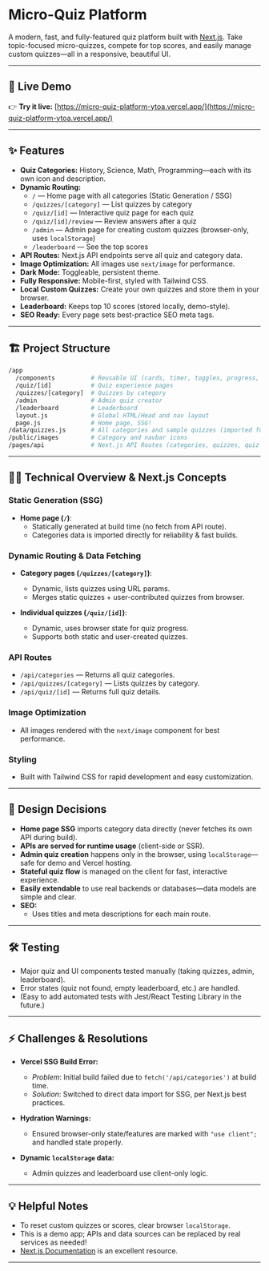 # Micro-Quiz Platform

A modern, fast, and fully-featured quiz platform built with [Next.js](https://nextjs.org/). Take topic-focused micro-quizzes, compete for top scores, and easily manage custom quizzes—all in a responsive, beautiful UI.

---

## 🚀 Live Demo

👉 **Try it live:** [https://micro-quiz-platform-ytoa.vercel.app/](https://micro-quiz-platform-ytoa.vercel.app/)

---

## ✨ Features

- **Quiz Categories:** History, Science, Math, Programming—each with its own icon and description.
- **Dynamic Routing:**  
  - `/` — Home page with all categories (Static Generation / SSG)  
  - `/quizzes/[category]` — List quizzes by category  
  - `/quiz/[id]` — Interactive quiz page for each quiz  
  - `/quiz/[id]/review` — Review answers after a quiz  
  - `/admin` — Admin page for creating custom quizzes (browser-only, uses `localStorage`)  
  - `/leaderboard` — See the top scores  
- **API Routes:** Next.js API endpoints serve all quiz and category data.
- **Image Optimization:** All images use `next/image` for performance.
- **Dark Mode:** Toggleable, persistent theme.
- **Fully Responsive:** Mobile-first, styled with Tailwind CSS.
- **Local Custom Quizzes:** Create your own quizzes and store them in your browser.
- **Leaderboard:** Keeps top 10 scores (stored locally, demo-style).
- **SEO Ready:** Every page sets best-practice SEO meta tags.

---

## 🏗️ Project Structure

```bash
/app
  /components          # Reusable UI (cards, timer, toggles, progress, etc)
  /quiz/[id]           # Quiz experience pages
  /quizzes/[category]  # Quizzes by category
  /admin               # Admin quiz creator
  /leaderboard         # Leaderboard
  layout.js            # Global HTML/Head and nav layout
  page.js              # Home page, SSG!
/data/quizzes.js       # All categories and sample quizzes (imported for SSG)
/public/images         # Category and navbar icons
/pages/api             # Next.js API Routes (categories, quizzes, quiz details)
```

---

## 🧑‍💻 Technical Overview & Next.js Concepts

### Static Generation (SSG)

- **Home page (`/`)**:
  - Statically generated at build time (no fetch from API route).
  - Categories data is imported directly for reliability & fast builds.

### Dynamic Routing & Data Fetching

- **Category pages (`/quizzes/[category]`)**:
  - Dynamic, lists quizzes using URL params.
  - Merges static quizzes + user-contributed quizzes from browser.

- **Individual quizzes (`/quiz/[id]`)**:
  - Dynamic, uses browser state for quiz progress.
  - Supports both static and user-created quizzes.

### API Routes

- `/api/categories` — Returns all quiz categories.
- `/api/quizzes/[category]` — Lists quizzes by category.
- `/api/quiz/[id]` — Returns full quiz details.

### Image Optimization

- All images rendered with the `next/image` component for best performance.

### Styling

- Built with Tailwind CSS for rapid development and easy customization.

---

## 📝 Design Decisions

- **Home page SSG** imports category data directly (never fetches its own API during build).
- **APIs are served for runtime usage** (client-side or SSR).
- **Admin quiz creation** happens only in the browser, using `localStorage`—safe for demo and Vercel hosting.
- **Stateful quiz flow** is managed on the client for fast, interactive experience.
- **Easily extendable** to use real backends or databases—data models are simple and clear.
- **SEO:**  
  - Uses titles and meta descriptions for each main route.

---

## 🛠️ Testing

- Major quiz and UI components tested manually (taking quizzes, admin, leaderboard).
- Error states (quiz not found, empty leaderboard, etc.) are handled.
- (Easy to add automated tests with Jest/React Testing Library in the future.)

---

## ⚡ Challenges & Resolutions

- **Vercel SSG Build Error:**  
  - _Problem_: Initial build failed due to `fetch('/api/categories')` at build time.  
  - _Solution_: Switched to direct data import for SSG, per Next.js best practices.

- **Hydration Warnings:**  
  - Ensured browser-only state/features are marked with `"use client";` and handled state properly.

- **Dynamic `localStorage` data:**  
  - Admin quizzes and leaderboard use client-only logic.

---

## 💡 Helpful Notes

- To reset custom quizzes or scores, clear browser `localStorage`.
- This is a demo app; APIs and data sources can be replaced by real services as needed!
- [Next.js Documentation](https://nextjs.org/docs) is an excellent resource.

---
